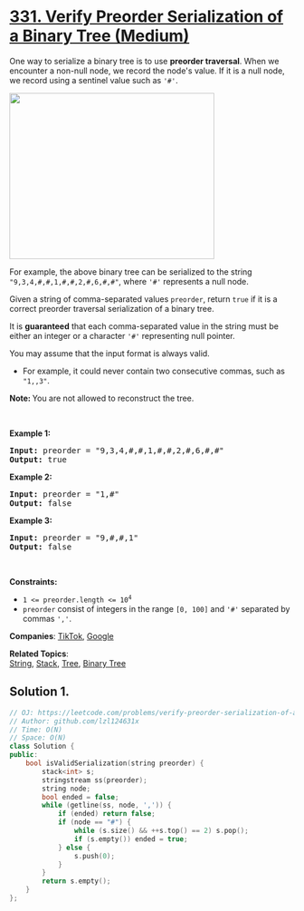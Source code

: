 # [331. Verify Preorder Serialization of a Binary Tree (Medium)](https://leetcode.com/problems/verify-preorder-serialization-of-a-binary-tree)

<p>One way to serialize a binary tree is to use <strong>preorder traversal</strong>. When we encounter a non-null node, we record the node&#39;s value. If it is a null node, we record using a sentinel value such as <code>&#39;#&#39;</code>.</p>
<img alt="" src="https://assets.leetcode.com/uploads/2021/03/12/pre-tree.jpg" style="width: 362px; height: 293px;" />
<p>For example, the above binary tree can be serialized to the string <code>&quot;9,3,4,#,#,1,#,#,2,#,6,#,#&quot;</code>, where <code>&#39;#&#39;</code> represents a null node.</p>

<p>Given a string of comma-separated values <code>preorder</code>, return <code>true</code> if it is a correct preorder traversal serialization of a binary tree.</p>

<p>It is <strong>guaranteed</strong> that each comma-separated value in the string must be either an integer or a character <code>&#39;#&#39;</code> representing null pointer.</p>

<p>You may assume that the input format is always valid.</p>

<ul>
	<li>For example, it could never contain two consecutive commas, such as <code>&quot;1,,3&quot;</code>.</li>
</ul>

<p><strong>Note:&nbsp;</strong>You are not allowed to reconstruct the tree.</p>

<p>&nbsp;</p>
<p><strong class="example">Example 1:</strong></p>
<pre><strong>Input:</strong> preorder = "9,3,4,#,#,1,#,#,2,#,6,#,#"
<strong>Output:</strong> true
</pre><p><strong class="example">Example 2:</strong></p>
<pre><strong>Input:</strong> preorder = "1,#"
<strong>Output:</strong> false
</pre><p><strong class="example">Example 3:</strong></p>
<pre><strong>Input:</strong> preorder = "9,#,#,1"
<strong>Output:</strong> false
</pre>
<p>&nbsp;</p>
<p><strong>Constraints:</strong></p>

<ul>
	<li><code>1 &lt;= preorder.length &lt;= 10<sup>4</sup></code></li>
	<li><code>preorder</code> consist of integers in the range <code>[0, 100]</code> and <code>&#39;#&#39;</code> separated by commas <code>&#39;,&#39;</code>.</li>
</ul>


**Companies**:
[TikTok](https://leetcode.com/company/tiktok), [Google](https://leetcode.com/company/google)

**Related Topics**:  
[String](https://leetcode.com/tag/string), [Stack](https://leetcode.com/tag/stack), [Tree](https://leetcode.com/tag/tree), [Binary Tree](https://leetcode.com/tag/binary-tree)

## Solution 1.

```cpp
// OJ: https://leetcode.com/problems/verify-preorder-serialization-of-a-binary-tree
// Author: github.com/lzl124631x
// Time: O(N)
// Space: O(N)
class Solution {
public:
    bool isValidSerialization(string preorder) {
        stack<int> s;
        stringstream ss(preorder);
        string node;
        bool ended = false;
        while (getline(ss, node, ',')) {
            if (ended) return false;
            if (node == "#") {
                while (s.size() && ++s.top() == 2) s.pop();
                if (s.empty()) ended = true;
            } else {
                s.push(0);
            }
        }
        return s.empty();
    }
};
```